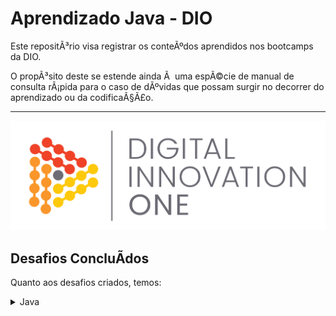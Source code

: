 # Aprendizado Java - DIO

Este repositÃ³rio visa registrar os conteÃºdos aprendidos nos bootcamps da DIO.

O propÃ³sito deste se estende ainda Ã  uma espÃ©cie de manual de consulta rÃ¡pida
para o caso de dÃºvidas que possam surgir no decorrer do aprendizado
ou da codificaÃ§Ã£o.

---

![](src/main/resources/logo-footer.png)

## Desafios ConcluÃ­dos

Quanto aos desafios criados, temos:  


<!-- Java -->
<details>
  <summary><span>Java</span></summary>
  <div>
    <h4>Desafios Propostos utilizando a Linguagem Java </h4>
    <a href="https://github.com/GanaxXD/dio-desafioPrimeiroRepositorio/blob/master/src/main/java/primeira/bateria/desafios/DesafioParOuImpar.java">Par ou Ã�mpar</a><br/>
    <a href="https://github.com/GanaxXD/dio-desafioPrimeiroRepositorio/blob/master/src/main/java/primeira/bateria/desafios/DesafioPronalts.java">Pronalts</a><br/>
    <a href="https://github.com/GanaxXD/dio-desafioPrimeiroRepositorio/blob/master/src/main/java/primeira/bateria/desafios/DesafioTrigoNoTabuleiro.java">Trigo no Tabuleiro</a><br/>
    <a href="https://github.com/GanaxXD/dio-desafioPrimeiroRepositorio/blob/master/src/main/java/primeira/bateria/desafios/DesafioXadrez.java">Desafio do Xadrez</a><br/>
    <a href="https://github.com/GanaxXD/dio-desafioPrimeiroRepositorio/blob/master/src/main/java/segunda/bateria/desafios/DesafioUmAMil.java">Um a Mil</a><br/>
    <a href="https://github.com/GanaxXD/dio-desafioPrimeiroRepositorio/blob/master/src/main/java/segunda/bateria/desafios/MultiplicacaoSimples.java">MultiplicaÃ§Ã£o Simples</a><br/>
    <a href="https://github.com/GanaxXD/dio-desafioPrimeiroRepositorio/blob/master/src/main/java/terceira/bateria/desafios/BatalhaDigitrons.java">Batalha de Digitrons</a><br/>
    <a href="https://github.com/GanaxXD/dio-desafioPrimeiroRepositorio/blob/master/src/main/java/terceira/bateria/desafios/Lanche.java">Lanche</a><br/>
    <a href="https://github.com/GanaxXD/dio-desafioPrimeiroRepositorio/blob/master/src/main/java/terceira/bateria/desafios/QuantidadeNumerosPositivos.java">Quantidade de NÃºmeros Positivos</a><br/>
    <a href="https://github.com/GanaxXD/dio-desafioPrimeiroRepositorio/blob/master/src/main/java/quarta/bateria/desafios/FasesLua.java">Fases da Lua</a><br/>
    <a href="https://github.com/GanaxXD/dio-desafioPrimeiroRepositorio/blob/master/src/main/java/quarta/bateria/desafios/ReservatorioDeMel.java">ReservatÃ³rio de Mel</a><br/>
    <a href="https://github.com/GanaxXD/dio-desafioPrimeiroRepositorio/blob/master/src/main/java/quarta/bateria/desafios/SenhaFixa.java">Senha Fixa</a><br/>
    <a href="https://github.com/GanaxXD/dio-desafioPrimeiroRepositorio/blob/master/src/main/java/quinta/bateria/desafios/AcimaDaDiagonalPrincipal.java">Acima da Diagonal Principal</a><br/>
    <a href="https://github.com/GanaxXD/dio-desafioPrimeiroRepositorio/blob/master/src/main/java/quinta/bateria/desafios/MensagemPadreBalao.java">Mensagem Padre BalÃ£o</a><br/>
    <a href="https://github.com/GanaxXD/dio-desafioPrimeiroRepositorio/blob/master/src/main/java/quinta/bateria/desafios/TopN.java">Top N</a><br/>
    <br>
    <br>
    <h4>Conceitos BÃ¡sicos da Linguagem Java </h4>
    <a href="#">Orientação a Objetos</a><br>
    <a href="#">Collections</a><br>
    <a href="#">Programação Fucnional</a><br>
    <a href="#">Interfaces Funcionais</a><br>
    <a href="#">Conexão ao Banco de Dados usando JDBC</a><br>
    <a href="#">ORM (Hibernate)</a><br>
    <a href="#">Stream Api</a><br>
    





</div>
</details>